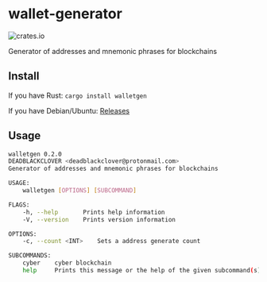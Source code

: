 # wallet-generator

![crates.io](https://img.shields.io/crates/v/walletgen.svg)

Generator of addresses and mnemonic phrases for blockchains

## Install

If you have Rust: `cargo install walletgen`

If you have Debian/Ubuntu: [Releases](https://github.com/CipherDogs/wallet-generator/releases)

## Usage

```bash
walletgen 0.2.0
DEADBLACKCLOVER <deadblackclover@protonmail.com>
Generator of addresses and mnemonic phrases for blockchains

USAGE:
    walletgen [OPTIONS] [SUBCOMMAND]

FLAGS:
    -h, --help       Prints help information
    -V, --version    Prints version information

OPTIONS:
    -c, --count <INT>    Sets a address generate count

SUBCOMMANDS:
    cyber    cyber blockchain
    help     Prints this message or the help of the given subcommand(s)
```

